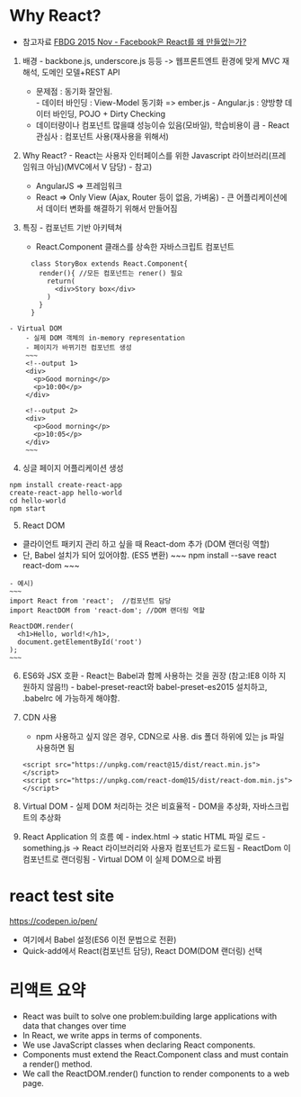 # Why React?

  - 참고자료
  [FBDG 2015 Nov - Facebook은 React를 왜 만들었는가?](https://www.youtube.com/watch?v=iAJCdfgYQtw "youtube")

  1. 배경
    - backbone.js, underscore.js 등등 -> 웹프론트엔트 환경에 맞게 MVC 재해석, 도메인 모델+REST API
      - 문제점 : 동기화 잘안됨.  
    - 데이터 바인딩 : View-Model 동기화 => ember.js
    - Angular.js : 양방향 데이터 바인딩, POJO + Dirty Checking
      - 데이터량이나 컴포넌트 많을떄 성능이슈 있음(모바일), 학습비용이 큼
    - React 관심사 : 컴포넌트 사용(재사용을 위해서)

  2. Why React?
    - React는 사용자 인터페이스를 위한 Javascript 라이브러리(프레임워크 아님)(MVC에서 V 담당)
    - 참고)
        - AngularJS => 프레임워크
        - React => Only View (Ajax, Router 등이 없음, 가벼움)
    - 큰 어플리케이션에서 데이터 변화를 해결하기 위해서 만들어짐

  3. 특징
    - 컴포넌트 기반 아키텍쳐
        - React.Component 클래스를 상속한 자바스크립트 컴포넌트
        ~~~
          class StoryBox extends React.Component{
            render(){ //모든 컴포넌트는 rener() 필요
              return(
                <div>Story box</div>
              )
            }
          }
        ~~~
    - Virtual DOM
        - 실제 DOM 객체의 in-memory representation
        - 페이지가 바뀌기전 컴포넌트 생성
        ~~~
        <!--output 1>
        <div>
          <p>Good morning</p>
          <p>10:00</p>
        </div>

        <!--output 2>
        <div>
          <p>Good morning</p>
          <p>10:05</p>
        </div>
        ~~~
        
  4. 싱글 페이지 어플리케이션 생성
  ~~~~
  npm install create-react-app
  create-react-app hello-world
  cd hello-world
  npm start
  ~~~~

  5. React DOM
   - 클라이언트 패키지 관리 하고 싶을 때 React-dom 추가 (DOM 랜더링 역할)
   - 단, Babel 설치가 되어 있어야함. (ES5 변환)
    ~~~
    npm install --save react react-dom
    ~~~

    - 예시)
    ~~~
    import React from 'react';  //컴포넌트 담당
    import ReactDOM from 'react-dom'; //DOM 랜더링 역할

    ReactDOM.render(
      <h1>Hello, world!</h1>,
      document.getElementById('root')
    );
    ~~~
    
  
   6. ES6와 JSX 호환
    - React는 Babel과 함께 사용하는 것을 권장 (참고:IE8 이하 지원하지 않음!!)
    - babel-preset-react와 babel-preset-es2015 설치하고, .babelrc 에 가능하게 해야함.

   7. CDN 사용
      - npm 사용하고 싶지 않은 경우, CDN으로 사용. dis 폴더 하위에 있는 js 파일 사용하면 됨
      ~~~
      <script src="https://unpkg.com/react@15/dist/react.min.js"></script>
      <script src="https://unpkg.com/react-dom@15/dist/react-dom.min.js"></script>
      ~~~

  8. Virtual DOM
    - 실제 DOM 처리하는 것은 비효율적
    - DOM을 추상화, 자바스크립트의 추상화

  9. React Application 의 흐름 예
    - index.html -> static HTML 파일 로드
    - something.js -> React 라이브러리와 사용자 컴포넌트가 로드됨
    - ReactDom 이 컴포넌트로 랜더링됨
    - Virtual DOM 이 실제 DOM으로 바뀜
    
# react test site
https://codepen.io/pen/
- 여기에서 Babel 설정(ES6 이전 문법으로 전환)
- Quick-add에서 React(컴포넌트 담당), React DOM(DOM 랜더링) 선택

# 리액트 요약
  - React was built to solve one problem:building large applications with data that changes over time
  - In React, we write apps in terms of components.
  - We use JavaScript classes when declaring React components.
  - Components must extend the React.Component class and must contain a render() method.
  - We call the ReactDOM.render() function to render components to a web page.
